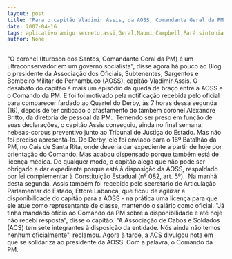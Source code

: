 ```yaml
---
layout: post
title: "Para o capitão Vladimir Assis, da AOSS, Comandante Geral da PM não tem sintonia com a base"
date: 2007-04-16
tags: aplicativo amigo secreto,assi,Geral,Naomi Campbell,Pará,sintonia,Vladimir Putin
author: None
---
```

\"O coronel (Iturbson dos Santos, Comandante Geral da PM) é um ultraconservador em um governo socialista\", disse agora há pouco ao Blog o presidente da Associação dos Oficiais, Subtenentes, Sargentos e Bombeiro Militar de Pernambuco (AOSS), capitão Vladimir Assis.
O desabafo do capitão é mais um episódio da queda de braço entre a AOSS e o Comando da PM. E foi foi motivado pela notificação recebida pelo oficial para comparecer fardado ao Quartel do Derby, às 7 horas dessa segunda (16), depois de ter criticado o afastamento do também coronel Alexandre Britto, da diretoria de pessoal da PM.&nbsp; 
Temendo ser preso em função de suas declarações, o capitão Assis conseguiu, ainda no final semana, hebeas-corpus preventivo junto ao Tribunal de Justiça do Estado. Mas não foi preciso apresentá-lo.
Do Derby, ele foi enviado para o 16º Batalhão da PM, no Cais de Santa Rita, onde deveria dar expediente a partir de hoje por orientação do Comando. Mas acabou dispensado porque também está de licença médica.
De qualquer modo, o capitão alega que não pode ser obrigado a dar expediente porque está à disposição da AOSS, respaldado por lei complementar à Constituição Estadual (nº 082, art. 5º).&nbsp; Na manhã desta segunda, Assis também foi recebido pelo secretário de Articulação Parlamentar do Estado, Ettore Labanca, que ficou de agilizar a disponibilidade do&nbsp;capitão para a&nbsp;AOSS - na prática uma licença para que ele atue como representante de classe, mantendo o salário como oficial. 
\"Já tinha mandado ofício ao Comando da PM sobre a disponibilidade e até hoje não recebi resposta\", disse o capitão. \"A Associação de Cabos e Soldados (ACS) tem sete integrantes à disposição da entidade. Nós ainda não temos nenhum oficialmente\", reclamou.
Agora à tarde,&nbsp;a ACS divulgou nota em que se solidariza ao presidente da AOSS.
Com a palavra, o Comando da PM. 